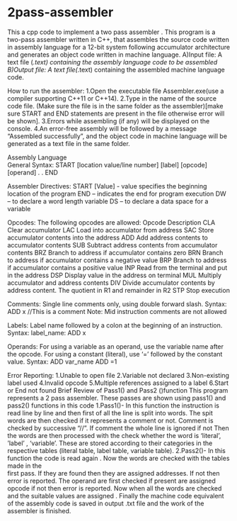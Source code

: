 # 2pass-assembler
This a cpp code to implement a two pass assembler . 
This program is a two-pass assembler written in C++, that assembles the source code written in assembly language for a 12-bit system following accumulator architecture and generates an object code written in machine language.
A)Input file: A text file (*.text) containing the assembly language code to be assembled
B)Output file: A text file(*.text) containing the assembled machine language code.

How to run the assembler:
1.Open the executable file Assembler.exe(use a compiler supporting C++11 or C++14).
2.Type in the name of the source code file. (Make sure the file is in the same folder as the assembler)[make sure START and END statements are present in the file otherwise error will be shown]. 
3.Errors while assembling (if any) will be displayed on the console.
4.An error-free assembly will be followed by a message “Assembled successfully”, and the object code in machine language will be generated as a text file in the same folder.

Assembly Language  
General Syntax: 
    START [location value/line number]
[label] [opcode] [operand]
.
.
END

Assembler Directives:
START  [Value] - value specifies the beginning location of the program
END – indicates the end for program execution
DW – to declare a word length variable
DS – to declare a data space for a variable

Opcodes:
The following opcodes are allowed:
Opcode	Description
CLA	Clear accumulator
LAC	Load into accumulator from address
SAC	Store accumulator contents into the address
ADD	Add address contents to accumulator contents
SUB	Subtract address contents from accumulator contents
BRZ	Branch to address if accumulator contains zero
BRN	Branch to address if accumulator contains a negative value
BRP	Branch to address if accumulator contains a positive value
INP	Read from the terminal and put in the address
DSP	Display value in the address on terminal
MUL	Multiply accumulator and address contents
DIV	Divide accumulator contents by address content. The quotient in R1 and remainder in R2
STP	Stop execution

Comments:
Single line comments only, using double forward slash.
    Syntax:            ADD x
            //This is a comment
Note: Mid instruction comments are not allowed

Labels:
Label name followed by a colon at the beginning of an instruction.
    Syntax:        label_name: ADD x

Operands:
For using a variable as an operand, use the variable name after the opcode.
For using a constant (literal), use ‘=’ followed by the constant value.
    Syntax:        ADD var_name
ADD =1

Error Reporting:
1.Unable to open file
2.Variable not declared
3.Non-existing label used
4.Invalid opcode
5.Multiple references assigned to a label
6.Start or End not found
Brief Review of Pass1() and Pass2 ()function
This program represents  a 2 pass assembler.
These passes are shown using pass1() and pass2() functions in this code 
1.Pass1()-
In this function the instruction is read line by line and then first of all the line is split into words.
The spit words are then checked if it represents a comment or not.
Comment is checked by successive “//”. If comment the whole line is ignored if not
Then the words are then processed with the check whether the word is ‘literal’, ’label’ , ‘variable’. These are stored according to their categories in the respective tables (literal table, label table, variable table).
2.Pass2()-
In this function the code is read again . Now the words are checked with the tables made in the  
first pass. If they are found then they are assigned addresses. If not then error is reported.
The operand are first checked if present are assigned opcode if not then error is reported.
Now when all the words are checked and the suitable values are assigned . 
Finally the machine code equivalent of the assembly code is saved in output .txt file and the work of the assembler is finished. 

